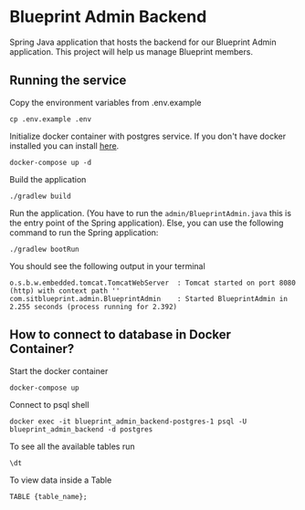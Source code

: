 # Blueprint Admin Backend
Spring Java application that hosts the backend for our Blueprint Admin application. This project will help us manage Blueprint members.

## Running the service
Copy the environment variables from .env.example
```
cp .env.example .env
```
Initialize docker container with postgres service. If you don't have docker installed you can install [here](https://docs.docker.com/engine/install/).
```
docker-compose up -d
```
Build the application
```
./gradlew build
```
Run the application. (You have to run the ```admin/BlueprintAdmin.java``` this is the entry point of the Spring application).
Else, you can use the following command to run the Spring application:
```
./gradlew bootRun
```
You should see the following output in your terminal
```
o.s.b.w.embedded.tomcat.TomcatWebServer  : Tomcat started on port 8080 (http) with context path ''
com.sitblueprint.admin.BlueprintAdmin    : Started BlueprintAdmin in 2.255 seconds (process running for 2.392)

```

## How to connect to database in Docker Container?
Start the docker container
```
docker-compose up
```

Connect to psql shell
```
docker exec -it blueprint_admin_backend-postgres-1 psql -U blueprint_admin_backend -d postgres
```
To see all the available tables run
```
\dt
```
To view data inside a Table
```
TABLE {table_name};
```
